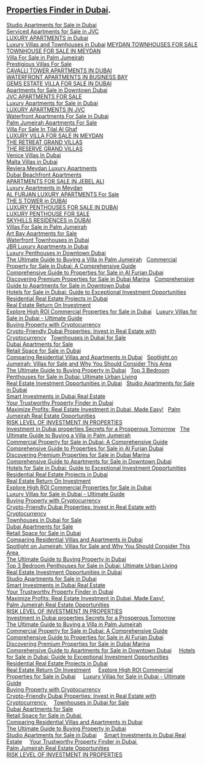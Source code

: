 [Properties   Finder in Dubai](https://aloud-properties.com/).    
--
[Studio   Apartments for Sale in Dubai](https://aloud-properties.com/studio-apartments-for-sale-in-dubai/)    
[Serviced   Apartments for Sale in JVC](https://aloud-properties.com/property/serviced-apartments-for-sale-in-jvc/)    
[LUXURY   APARTMENTS in Dubai](https://aloud-properties.com/luxury-apartments/)   
[Luxury   Villas and Townhouses in Dubai](https://aloud-properties.com/luxury-villas-and-townhouses/)
[MEYDAN TOWNHOUSES FOR SALE](https://aloud-properties.com/property/meydan-townhouses-for-sale/)    
[TOWNHOUSE FOR SALE IN MEYDAN](https://aloud-properties.com/property/townhouse-for-sale-in-meydan/)    
[Villa For Sale in Palm Jumeirah](https://aloud-properties.com/property/villa-for-sale-in-palm-jumeirah/)    
[Prestigious Villas For Sale](https://aloud-properties.com/property/prestigious-villas-for-sale/)    
[CAVALLI TOWER APARTMENTS IN DUBAI](https://aloud-properties.com/property/cavalli-tower-apartments-in-dubai/)    
[WATERFRONT APARTMENTS IN BUSINESS BAY](https://aloud-properties.com/property/waterfront-apartments-in-business-bay/)    
[GEMS ESTATE VILLA FOR SALE IN DUBAI](https://aloud-properties.com/property/gems-estate-villa-for-sale-in-dubai/)    
[Apartments for Sale in Downtown Dubai](https://aloud-properties.com/property/apartments-for-sale-in-downtown-dubai/)    
[JVC APARTMENTS FOR SALE](https://aloud-properties.com/property/jvc-apartments-for-sale/)    
[Luxury Apartments for Sale in Dubai](https://aloud-properties.com/property/luxury-apartments-for-sale-in-dubai/)    
[LUXURY APARTMENTS IN JVC](https://aloud-properties.com/property/luxury-apartments-in-jvc/)    
[Waterfront Apartments For Sale in Dubai](https://aloud-properties.com/property/waterfront-apartments-for-sale-in-dubai/)    
[Palm Jumeirah Apartments For Sale](https://aloud-properties.com/property/palm-jumeirah-apartments-for-sale/)    
[Villa For Sale In Tilal Al Ghaf](https://aloud-properties.com/property/villa-for-sale-in-tilal-al-ghaf/)    
[LUXURY VILLA FOR SALE IN MEYDAN](https://aloud-properties.com/property/luxury-villa-for-sale-in-meydan/)    
[THE RETREAT GRAND VILLAS](https://aloud-properties.com/property/the-retreat-grand-villas/)    
[THE RESERVE GRAND VILLAS](https://aloud-properties.com/property/the-reserve-grand-villas/)    
[Venice Villas In Dubai](https://aloud-properties.com/property/venice-villas-in-dubai/)    
[Malta Villas in Dubai](https://aloud-properties.com/property/malta-villas-in-dubai/)    
[Reviera Meydan Luxury Apartments](https://aloud-properties.com/property/reviera-meydan-luxury-apartments/)    
[Dubai Beachfront Apartments](https://aloud-properties.com/property/dubai-beachfront-apartments/)    
[APARTMENTS FOR SALE IN JEBEL ALI](https://aloud-properties.com/property/apartments-for-sale-in-jebel-ali/)    
[Luxury Apartments in Meydan](https://aloud-properties.com/property/luxury-apartments-in-meydan/)    
[AL FURJAN LUXURY APARTMENTS For Sale](https://aloud-properties.com/property/al-furjan-luxury-apartments/)    
[THE S TOWER in DUBAI](https://aloud-properties.com/property/the-s-tower-in-dubai/)    
[LUXURY PENTHOUSES FOR SALE IN DUBAI](https://aloud-properties.com/property/luxury-penthouses-for-sale-in-dubai/)    
[LUXURY PENTHOUSE FOR SALE](https://aloud-properties.com/property/luxury-penthouse-for-sale/)    
[SKYHILLS RESIDENCES in DUBAI](https://aloud-properties.com/property/skyhills-residences-in-dubai/)    
[Villas For Sale in Palm Jumeirah](https://aloud-properties.com/property/villas-for-sale-in-palm-jumeirah/)    
[Art Bay Apartments for Sale](https://aloud-properties.com/property/art-bay-apartments-for-sale/)    
[Waterfront Townhouses in Dubai](https://aloud-properties.com/property/waterfront-townhouses-in-dubai/)    
[JBR   Luxury Apartments in Dubai](https://aloud-properties.com/property/jbr-luxury-apartments-in-dubai/)    
[Luxury Penthouses in Downtown Dubai](https://aloud-properties.com/property/luxury-penthouses-in-downtown-dubai/)    
[The Ultimate Guide to Buying a Villa in Palm Jumeirah](https://aloud-properties.com/ultimate-guide-to-buying-a-villa-in-palm-jumeirah/)                                                  [Commercial Property for Sale in Dubai: A Comprehensive Guide](https://aloud-properties.com/commercial-property-for-sale-in-dubai-a-comprehensive-guide/)                                                  
[Comprehensive Guide to Properties for Sale in Al Furjan Dubai](https://aloud-properties.com/comprehensive-guide-to-properties-for-sale-in-al-furjan-dubai/)                                                  
[Discovering Premium Properties for Sale in Dubai Marina](https://aloud-properties.com/properties-for-sale-in-dubai-marina/)                                                  [Comprehensive Guide to Apartments for Sale in Downtown Dubai](https://aloud-properties.com/comprehensive-guide-to-apartments-for-sale-in-downtown-dubai/)                                                  
[Hotels for Sale in Dubai: Guide to Exceptional Investment Opportunities](https://aloud-properties.com/hotels-for-sale-in-dubai-guide-to-exceptional-investment-opportunities/)                                                  
[Residential Real Estate Projects in Dubai](https://aloud-properties.com/residential-real-estate-projects-in-dubai/)                                                  
[Real Estate Return On Investment](https://aloud-properties.com/real-estate-return-on-investment/)                                                  
[Explore High ROI Commercial Properties for Sale in Dubai](https://aloud-properties.com/commercial-properties-for-sale-in-dubai/)                                                  [Luxury Villas for Sale in Dubai - Ultimate Guide](https://aloud-properties.com/luxury-villas-in-dubai-for-sale/)                                                  
[Buying Property with Cryptocurrency](https://aloud-properties.com/buying-property-with-cryptocurrency/)                                                  
[Crypto-Friendly Dubai Properties: Invest in Real Estate with Cryptocurrency](https://aloud-properties.com/crypto-friendly-dubai-properties/ )                                                 [Townhouses in Dubai for Sale](https://aloud-properties.com/townhouses-in-dubai-for-sale/)                                                  
[Dubai Apartments for Sale](https://aloud-properties.com/dubai-apartments-for-sale/)                                                  
[Retail Space for Sale in Dubai](https://aloud-properties.com/retail-space-for-sale-in-dubai/)                                                  
[Comparing Residential Villas and Apartments in Dubai](https://aloud-properties.com/comparing-residential-villas-and-apartments-in-dubai/)                                                  [Spotlight on Jumeirah: Villas for Sale and Why You Should Consider This Area](https://aloud-properties.com/spotlight-on-jumeirah-villas-for-sale-and-why-you-should-consider-this-area/)                                                  
[The Ultimate Guide to Buying Property in Dubai](https://aloud-properties.com/the-ultimate-guide-to-buying-property-in-dubai/)                                                  [Top 3 Bedroom Penthouses for Sale in Dubai: Ultimate Urban Living](https://aloud-properties.com/top-3-bedroom-penthouses-for-sale-in-dubai-ultimate-urban-living/)                                                  
[Real Estate Investment Opportunities in Dubai](https://aloud-properties.com/real-estate-investment-opportunities-in-dubai/)                                                  [Studio Apartments for Sale in Dubai](https://aloud-properties.com/studio-apartments-for-sale-in-dubai/)                                                  
[Smart Investments in Dubai Real Estate](https://aloud-properties.com/smart-investments-in-dubai-real-estate/)                                                  
[Your Trustworthy Property Finder in Dubai](https://aloud-properties.com/your-trustworthy-property-finder-in-dubai/)                                                  
[Maximize Profits: Real Estate Investment in Dubai, Made Easy!](https://aloud-properties.com/real-estate-investment-in-dubai/)                                                  [Palm Jumeirah Real Estate Opportunities](https://aloud-properties.com/palm-jumeirah-real-estate-opportunities/)                                                  
[RISK LEVEL OF INVESTMENT IN PROPERTIES](https://aloud-properties.com/risk-level-of-investment-in-properties/)                                                  
[Investment in Dubai properties Secrets for a Prosperous Tomorrow](https://aloud-properties.com/investment-in-dubai-properties/)                                                                                                  [The Ultimate Guide to Buying a Villa in Palm Jumeirah](https://aloud-properties.com/ultimate-guide-to-buying-a-villa-in-palm-jumeirah/)        
[Commercial Property for Sale in Dubai: A Comprehensive Guide](https://aloud-properties.com/commercial-property-for-sale-in-dubai-a-comprehensive-guide/)        
[Comprehensive Guide to Properties for Sale in Al Furjan Dubai](https://aloud-properties.com/comprehensive-guide-to-properties-for-sale-in-al-furjan-dubai/)        
[Discovering Premium Properties for Sale in Dubai Marina](https://aloud-properties.com/properties-for-sale-in-dubai-marina/)        
[Comprehensive Guide to Apartments for Sale in Downtown Dubai](https://aloud-properties.com/comprehensive-guide-to-apartments-for-sale-in-downtown-dubai/)        
[Hotels for Sale in Dubai: Guide to Exceptional Investment Opportunities](https://aloud-properties.com/hotels-for-sale-in-dubai-guide-to-exceptional-investment-opportunities/)        
[Residential Real Estate Projects in Dubai](https://aloud-properties.com/residential-real-estate-projects-in-dubai/ )       
[Real Estate Return On Investment](https://aloud-properties.com/real-estate-return-on-investment/)        
[Explore High ROI Commercial Properties for Sale in Dubai](https://aloud-properties.com/commercial-properties-for-sale-in-dubai/)        
[Luxury Villas for Sale in Dubai - Ultimate Guide](https://aloud-properties.com/luxury-villas-in-dubai-for-sale/)        
[Buying Property with Cryptocurrency](https://aloud-properties.com/buying-property-with-cryptocurrency/)        
[Crypto-Friendly Dubai Properties: Invest in Real Estate with Cryptocurrency](https://aloud-properties.com/crypto-friendly-dubai-properties/)        
[Townhouses in Dubai for Sale](https://aloud-properties.com/townhouses-in-dubai-for-sale/ )       
[Dubai Apartments for Sale](https://aloud-properties.com/dubai-apartments-for-sale/ )       
[Retail Space for Sale in Dubai](https://aloud-properties.com/retail-space-for-sale-in-dubai/)        
[Comparing Residential Villas and Apartments in Dubai](https://aloud-properties.com/comparing-residential-villas-and-apartments-in-dubai/)        
[Spotlight on Jumeirah: Villas for Sale and Why You Should Consider This Area ](https://aloud-properties.com/spotlight-on-jumeirah-villas-for-sale-and-why-you-should-consider-this-area/)       
[The Ultimate Guide to Buying Property in Dubai](https://aloud-properties.com/the-ultimate-guide-to-buying-property-in-dubai/)        
[Top 3 Bedroom Penthouses for Sale in Dubai: Ultimate Urban Living](https://aloud-properties.com/top-3-bedroom-penthouses-for-sale-in-dubai-ultimate-urban-living/)        
[Real Estate Investment Opportunities in Dubai](https://aloud-properties.com/real-estate-investment-opportunities-in-dubai/)        
[Studio Apartments for Sale in Dubai](https://aloud-properties.com/studio-apartments-for-sale-in-dubai/ )       
[Smart Investments in Dubai Real Estate](https://aloud-properties.com/smart-investments-in-dubai-real-estate/)        
[Your Trustworthy Property Finder in Dubai](https://aloud-properties.com/your-trustworthy-property-finder-in-dubai/)        
[Maximize Profits: Real Estate Investment in Dubai, Made Easy! ](https://aloud-properties.com/real-estate-investment-in-dubai/)       
[Palm Jumeirah Real Estate Opportunities](https://aloud-properties.com/palm-jumeirah-real-estate-opportunities/)        
[RISK LEVEL OF INVESTMENT IN PROPERTIES](https://aloud-properties.com/risk-level-of-investment-in-properties/)        
[Investment in Dubai properties Secrets for a Prosperous Tomorrow](https://aloud-properties.com/investment-in-dubai-properties/)        
[The Ultimate Guide to Buying a Villa in Palm Jumeirah](https://aloud-properties.com/ultimate-guide-to-buying-a-villa-in-palm-jumeirah/)        
[Commercial Property for Sale in Dubai: A Comprehensive Guide](https://aloud-properties.com/commercial-property-for-sale-in-dubai-a-comprehensive-guide/)        
[Comprehensive Guide to Properties for Sale in Al Furjan Dubai](https://aloud-properties.com/comprehensive-guide-to-properties-for-sale-in-al-furjan-dubai/)        
[Discovering Premium Properties for Sale in Dubai Marina](https://aloud-properties.com/properties-for-sale-in-dubai-marina/)    
[Comprehensive Guide to Apartments for Sale in Downtown Dubai](https://aloud-properties.com/comprehensive-guide-to-apartments-for-sale-in-downtown-dubai/)         
[Hotels for Sale in Dubai: Guide to Exceptional Investment Opportunities](https://aloud-properties.com/hotels-for-sale-in-dubai-guide-to-exceptional-investment-opportunities/)        
[Residential Real Estate Projects in Dubai](https://aloud-properties.com/residential-real-estate-projects-in-dubai/ )       
[Real Estate Return On Investment](https://aloud-properties.com/real-estate-return-on-investment/ )        
[Explore High ROI Commercial Properties for Sale in Dubai](https://aloud-properties.com/commercial-properties-for-sale-in-dubai/)         
[Luxury Villas for Sale in Dubai - Ultimate Guide](https://aloud-properties.com/luxury-villas-in-dubai-for-sale/)        
[Buying Property with Cryptocurrency](https://aloud-properties.com/buying-property-with-cryptocurrency/)        
[Crypto-Friendly Dubai Properties: Invest in Real Estate with Cryptocurrency ](https://aloud-properties.com/crypto-friendly-dubai-properties/)        
[Townhouses in Dubai for Sale](https://aloud-properties.com/townhouses-in-dubai-for-sale/ )       
[Dubai Apartments for Sale](https://aloud-properties.com/dubai-apartments-for-sale/ )       
[Retail Space for Sale in Dubai ](https://aloud-properties.com/retail-space-for-sale-in-dubai/ )      
[Comparing Residential Villas and Apartments in Dubai](https://aloud-properties.com/comparing-residential-villas-and-apartments-in-dubai/)        
[The Ultimate Guide to Buying Property in Dubai](https://aloud-properties.com/the-ultimate-guide-to-buying-property-in-dubai/ )       
[Studio Apartments for Sale in Dubai]( https://aloud-properties.com/studio-apartments-for-sale-in-dubai/ )        
[Smart Investments in Dubai Real Estate](https://aloud-properties.com/smart-investments-in-dubai-real-estate/)          
[Your Trustworthy Property Finder in Dubai ](https://aloud-properties.com/your-trustworthy-property-finder-in-dubai/)       
[Palm Jumeirah Real Estate Opportunities](https://aloud-properties.com/palm-jumeirah-real-estate-opportunities/ )       
[RISK LEVEL OF INVESTMENT IN PROPERTIES](https://aloud-properties.com/risk-level-of-investment-in-properties/)        
